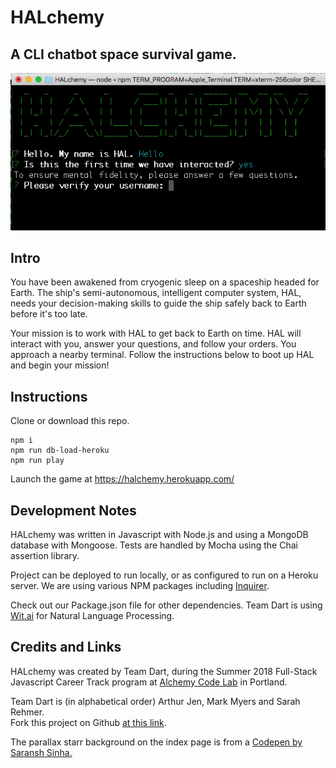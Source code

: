 # HALchemy
## A CLI chatbot space survival game.

![halchemy screen capture](/public/halchemy-screenshot.png)

## Intro
You have been awakened from cryogenic sleep on a spaceship headed for Earth. The ship's semi-autonomous, intelligent computer system, HAL, needs your decision-making skills to guide the ship safely back to Earth before it's too late.

Your mission is to work with HAL to get back to Earth on time. HAL will interact with you, answer your questions, and follow your orders. You approach a nearby terminal. Follow the instructions below to boot up HAL and begin your mission!

## Instructions
Clone or download this repo.

```
npm i
npm run db-load-heroku
npm run play
```
Launch the game at <a href="https://halchemy.herokuapp.com/" target="_blank">https://halchemy.herokuapp.com/</a>

## Development Notes
HALchemy was written in Javascript with Node.js and using a MongoDB database with Mongoose. Tests are handled by Mocha using the Chai assertion library. 

Project can be deployed to run locally, or as configured to run on a Heroku server. We are using various NPM packages including <a href="https://www.npmjs.com/package/inquirer" target="_blank">Inquirer</a>. 

Check out our Package.json file for other dependencies. Team Dart is using <a href="https://wit.ai/" target="_blank">Wit.ai</a> for Natural Language Processing. 

## Credits and Links
HALchemy was created by Team Dart, during the Summer 2018 Full-Stack Javascript Career Track program at <a href="https://www.alchemycodelab.com/" target="_bl;ank">Alchemy Code Lab</a> in Portland. 

Team Dart is (in alphabetical order) Arthur Jen, Mark Myers and Sarah Rehmer. <br />Fork this project on Github <a href="https://github.com/team-dart/HALchemy" target="_blank">at this link</a>.

The parallax starr background on the index page is from a <a href="https://codepen.io/saransh/pen/BKJun" target="_blank">Codepen by Saransh Sinha.



